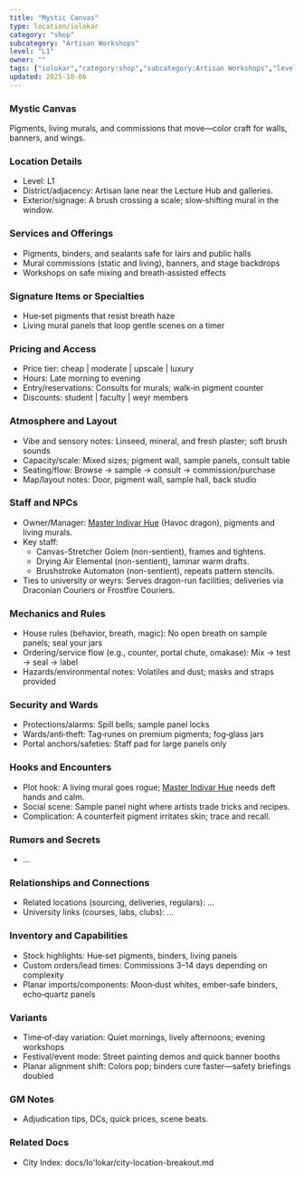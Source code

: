```yaml
---
title: "Mystic Canvas"
type: location/iolokar
category: "shop"
subcategory: "Artisan Workshops"
level: "L1"
owner: ""
tags: ["iolokar","category:shop","subcategory:Artisan Workshops","level:L1"]
updated: 2025-10-06
---
```

### Mystic Canvas

Pigments, living murals, and commissions that move—color craft for walls, banners, and wings.

### Location Details

- Level: L1
- District/adjacency: Artisan lane near the Lecture Hub and galleries.
- Exterior/signage: A brush crossing a scale; slow‑shifting mural in the window.

### Services and Offerings

- Pigments, binders, and sealants safe for lairs and public halls
- Mural commissions (static and living), banners, and stage backdrops
- Workshops on safe mixing and breath‑assisted effects

### Signature Items or Specialties

- Hue‑set pigments that resist breath haze
- Living mural panels that loop gentle scenes on a timer

### Pricing and Access

- Price tier: cheap | moderate | upscale | luxury
- Hours: Late morning to evening
- Entry/reservations: Consults for murals; walk‑in pigment counter
- Discounts: student | faculty | weyr members

### Atmosphere and Layout

- Vibe and sensory notes: Linseed, mineral, and fresh plaster; soft brush sounds
- Capacity/scale: Mixed sizes; pigment wall, sample panels, consult table
- Seating/flow: Browse → sample → consult → commission/purchase
- Map/layout notes: Door, pigment wall, sample hall, back studio

### Staff and NPCs

- Owner/Manager: [Master Indivar Hue](../People/master-indivar-hue.md) (Havoc dragon), pigments and living murals.
- Key staff:
  - Canvas-Stretcher Golem (non-sentient), frames and tightens.
  - Drying Air Elemental (non-sentient), laminar warm drafts.
  - Brushstroke Automaton (non-sentient), repeats pattern stencils.
- Ties to university or weyrs: Serves dragon-run facilities; deliveries via Draconian Couriers or Frostfire Couriers.

### Mechanics and Rules

- House rules (behavior, breath, magic): No open breath on sample panels; seal your jars
- Ordering/service flow (e.g., counter, portal chute, omakase): Mix → test → seal → label
- Hazards/environmental notes: Volatiles and dust; masks and straps provided

### Security and Wards

- Protections/alarms: Spill bells; sample panel locks
- Wards/anti‑theft: Tag‑runes on premium pigments; fog‑glass jars
- Portal anchors/safeties: Staff pad for large panels only

### Hooks and Encounters

- Plot hook: A living mural goes rogue; [Master Indivar Hue](../People/master-indivar-hue.md) needs deft hands and calm.
- Social scene: Sample panel night where artists trade tricks and recipes.
- Complication: A counterfeit pigment irritates skin; trace and recall.

### Rumors and Secrets

- ...

### Relationships and Connections

- Related locations (sourcing, deliveries, regulars): ...
- University links (courses, labs, clubs): ...

### Inventory and Capabilities

- Stock highlights: Hue‑set pigments, binders, living panels
- Custom orders/lead times: Commissions 3–14 days depending on complexity
- Planar imports/components: Moon‑dust whites, ember‑safe binders, echo‑quartz panels

### Variants

- Time‑of‑day variation: Quiet mornings, lively afternoons; evening workshops
- Festival/event mode: Street painting demos and quick banner booths
- Planar alignment shift: Colors pop; binders cure faster—safety briefings doubled

### GM Notes

- Adjudication tips, DCs, quick prices, scene beats.

### Related Docs

- City Index: docs/Io'lokar/city-location-breakout.md
